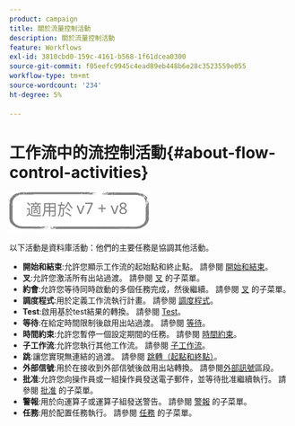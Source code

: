```yaml
---
product: campaign
title: 關於流量控制活動
description: 關於流量控制活動
feature: Workflows
exl-id: 3810cbd0-159c-4161-b568-1f61dcea0300
source-git-commit: f05eefc9945c4ead89eb448b6e28c3523559e055
workflow-type: tm+mt
source-wordcount: '234'
ht-degree: 5%

---
```


# 工作流中的流控制活動{#about-flow-control-activities}

![](../../assets/common.svg)

以下活動是資料庫活動：他們的主要任務是協調其他活動。

* **開始和結束**:允許您顯示工作流的起始點和終止點。 請參閱 [開始和結束](start-and-end.md)。
* **叉**:允許您激活所有出站過渡。 請參閱 [叉](fork.md) 的子菜單。
* **約會**:允許您等待同時啟動的多個任務完成，然後繼續。 請參閱 [叉](fork.md) 的子菜單。
* **調度程式**:用於定義工作流執行計畫。 請參閱 [調度程式](scheduler.md)。
* **Test**:啟用基於test結果的轉換。 請參閱 [Test](test.md)。
* **等待**:在給定時間限制後啟用出站過渡。 請參閱 [等待](wait.md)。
* **時間約束**:允許您暫停一個設定期間的任務。 請參閱 [時間約束](time-constraint.md)。
* **子工作流**:允許您執行其他工作流。 請參閱 [子工作流](sub-workflow.md)。
* **跳**:讓您實現無連結的過渡。 請參閱 [跳轉（起點和終點）](jump--start-point-and-end-point-.md)。
* **外部信號**:用於在接收到外部信號後啟用出站轉換。 請參閱[外部訊號](external-signal.md)區段。
* **批准**:允許您向操作員或一組操作員發送電子郵件，並等待批准繼續執行。 請參閱 [批准](approval.md) 的子菜單。
* **警報**:用於向運算子或運算子組發送警告。 請參閱 [警報](alert.md) 的子菜單。
* **任務**:用於配置任務執行。 請參閱 [任務](task.md) 的子菜單。
